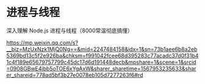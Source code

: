 # 进程与线程



深入理解 Node.js 进程与线程（8000常温彻底搞懂）

https://mp.weixin.qq.com/s?__biz=MzUxNzk1MjQ0Ng==&mid=2247484158&idx=1&sn=73b1aee6b8a2eb5369bd13c5f2e926ba&chksm=f991042fcee68d395283c77acadc37d0f31b41c4f189e65679757799c45dc17d6d191448decb&mpshare=1&scene=1&srcid=0908GBwE4ibb5oTOE6xYgAxW&sharer_sharetime=1567953235633&sharer_shareid=778ad5bf3b27e0078eb105d7277263f6#rd

